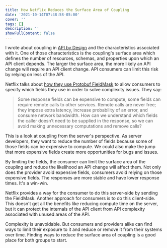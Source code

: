 ```yaml
---
title: How Netflix Reduces the Surface Area of Coupling
date: '2021-10-14T07:48:58-05:00'
cover: ''
tags: []
description: ''
showFullContent: false
---
```


I wrote about coupling in [API by Design](http://apibydesign.com) and the characteristics associated with it. One of those characteristics is the coupling's surface area which defines the number of resources, schemas, and properties upon which an API client depends. The larger the surface area, the more likely an API change will require an API client change. API consumers can limit this risk by relying on less of the API.

Netflix talks about [how they use Protobuf FieldMask](https://netflixtechblog.com/practical-api-design-at-netflix-part-1-using-protobuf-fieldmask-35cfdc606518) to allow consumers to specify which fields they use in order to solve complexity issues. They say:

> Some response fields can be expensive to compute, some fields can require remote calls to other services. Remote calls are never free; they impose extra latency, increase probability of an error, and consume network bandwidth. How can we understand which fields the caller doesn’t need to be supplied in the response, so we can avoid making unnecessary computations and remove calls?

This is a look at coupling from the server's perspective. As server developers, they want to reduce the number of fields because some of those fields can be expensive to compute. We could also make the jump that more expensive fields create more opportunities for bugs and issues.

By limiting the fields, the consumer can limit the surface area of the coupling and reduce the likelihood an API change will affect them. Not only does the provider avoid expensive fields, consumers avoid relying on those expensive fields. The responses are more stable and have lower response times. It's a win-win.

Netflix provides a way for the consumer to do this server-side by sending the FieldMask. Another approach for consumers is to do this client-side. This doesn't get all the benefits like reducing compute time on the server, but it can protect the internals of the API client from API complexity associated with unused areas of the API.

Complexity is unavoidable. But consumers and providers alike can find ways to limit their exposure to it and reduce or remove it from their systems over time. Finding ways to reduce the surface area of coupling is a good place for both groups to start.
